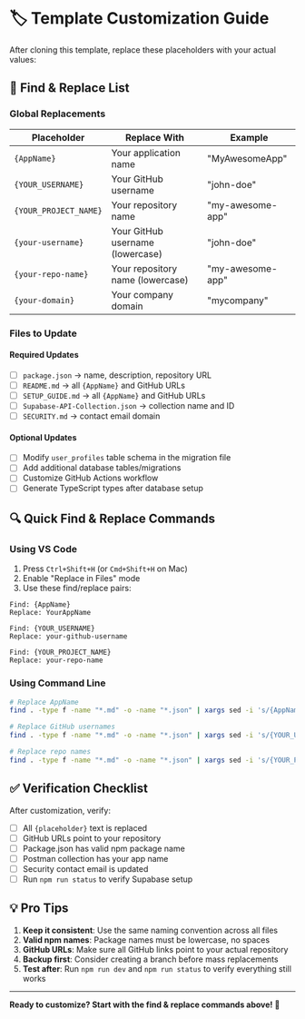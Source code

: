 # 🏷️ Template Customization Guide

After cloning this template, replace these placeholders with your actual values:

## 📝 Find & Replace List

### Global Replacements
| Placeholder | Replace With | Example |
|-------------|--------------|---------|
| `{AppName}` | Your application name | "MyAwesomeApp" |
| `{YOUR_USERNAME}` | Your GitHub username | "john-doe" |
| `{YOUR_PROJECT_NAME}` | Your repository name | "my-awesome-app" |
| `{your-username}` | Your GitHub username (lowercase) | "john-doe" |
| `{your-repo-name}` | Your repository name (lowercase) | "my-awesome-app" |
| `{your-domain}` | Your company domain | "mycompany" |

### Files to Update

#### Required Updates
- [ ] `package.json` → name, description, repository URL
- [ ] `README.md` → all `{AppName}` and GitHub URLs
- [ ] `SETUP_GUIDE.md` → all `{AppName}` and GitHub URLs  
- [ ] `Supabase-API-Collection.json` → collection name and ID
- [ ] `SECURITY.md` → contact email domain

#### Optional Updates
- [ ] Modify `user_profiles` table schema in the migration file
- [ ] Add additional database tables/migrations
- [ ] Customize GitHub Actions workflow
- [ ] Generate TypeScript types after database setup

## 🔍 Quick Find & Replace Commands

### Using VS Code
1. Press `Ctrl+Shift+H` (or `Cmd+Shift+H` on Mac)
2. Enable "Replace in Files" mode
3. Use these find/replace pairs:

```
Find: {AppName}
Replace: YourAppName

Find: {YOUR_USERNAME}
Replace: your-github-username

Find: {YOUR_PROJECT_NAME}
Replace: your-repo-name
```

### Using Command Line
```bash
# Replace AppName
find . -type f -name "*.md" -o -name "*.json" | xargs sed -i 's/{AppName}/YourAppName/g'

# Replace GitHub usernames  
find . -type f -name "*.md" -o -name "*.json" | xargs sed -i 's/{YOUR_USERNAME}/your-github-username/g'

# Replace repo names
find . -type f -name "*.md" -o -name "*.json" | xargs sed -i 's/{YOUR_PROJECT_NAME}/your-repo-name/g'
```

## ✅ Verification Checklist

After customization, verify:
- [ ] All `{placeholder}` text is replaced
- [ ] GitHub URLs point to your repository
- [ ] Package.json has valid npm package name
- [ ] Postman collection has your app name
- [ ] Security contact email is updated
- [ ] Run `npm run status` to verify Supabase setup

## 💡 Pro Tips

1. **Keep it consistent**: Use the same naming convention across all files
2. **Valid npm names**: Package names must be lowercase, no spaces
3. **GitHub URLs**: Make sure all GitHub links point to your actual repository
4. **Backup first**: Consider creating a branch before mass replacements
5. **Test after**: Run `npm run dev` and `npm run status` to verify everything still works

---

**Ready to customize? Start with the find & replace commands above! 🚀**
